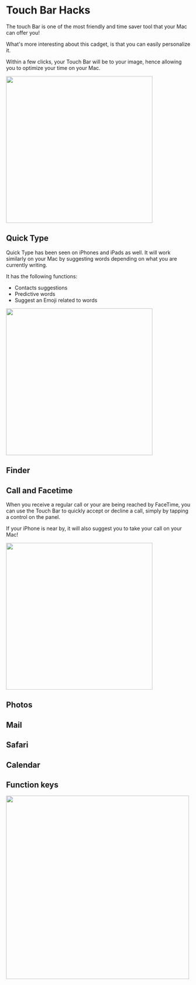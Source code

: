 # Touch Bar Hacks

The touch Bar is one of the most friendly and time saver tool that your Mac can offer you!

What's more interesting about this cadget, is that you can easily personalize it. 

Within a few clicks, your Touch Bar will be to your image, hence allowing you to optimize your time on your Mac.

<img src="https://9to5mac.com/wp-content/uploads/sites/6/2017/02/screen-shot-2017-02-07-at-13-04-51.png?resize=655,319" width="400">

## Quick Type

Quick Type has been seen on iPhones and iPads as well. It will work similarly on your Mac by suggesting words depending on what you are currently writing. 

It has the following functions:

- Contacts suggestions
- Predictive words
- Suggest an Emoji related to words

<img src="https://cdn.cultofmac.com/wp-content/uploads/2019/01/love-touchbar.jpg" width="400">

## Finder

## Call and Facetime

When you receive a regular call or your are being reached by FaceTime, you can use the Touch Bar to quickly accept or decline a call, simply by tapping a control on the panel.

If your iPhone is near by, it will also suggest you to take your call on your Mac!

<img src="https://images.techhive.com/images/article/2016/10/touch-bar-answering-a-call-100690210-large.jpg" width="400">

## Photos

## Mail

## Safari

## Calendar

## Function keys

<img src="https://www.macworld.co.uk/cmsdata/features/3648472/how_to_use_touch_bar_on_new_macbook_pro_function_keys_860_thumb.jpg" width="500">

